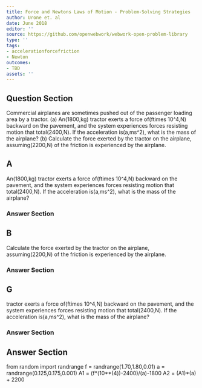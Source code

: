 ```yaml
---
title: Force and Newtons Laws of Motion - Problem-Solving Strategies
author: Urone et. al
date: June 2018
editor: ''
source: https://github.com/openwebwork/webwork-open-problem-library
type: ''
tags:
- accelerationforcefriction
- Newton
outcomes:
- TBD
assets: ''
---
```


## Question Section 

Commercial airplanes are sometimes pushed out of the passenger loading area by a tractor. 
(a) An(1800,kg) tractor exerts a force of(ftimes 10^4,N) backward on the pavement, and the system experiences forces resisting motion that total(2400,N). If the acceleration is(a,ms^2), what is the mass of the airplane? 
(b) Calculate the force exerted by the tractor on the airplane, assuming(2200,N) of the friction is experienced by the airplane.

## A
An(1800,kg) tractor exerts a force of(ftimes 10^4,N) backward on the pavement, and the system experiences forces resisting motion that total(2400,N). If the acceleration is(a,ms^2), what is the mass of the airplane? 
### Answer Section
## B
Calculate the force exerted by the tractor on the airplane, assuming(2200,N) of the friction is experienced by the airplane.
### Answer Section
## G
tractor exerts a force of(ftimes 10^4,N) backward on the pavement, and the system experiences forces resisting motion that total(2400,N). If the acceleration is(a,ms^2), what is the mass of the airplane? 
### Answer Section


## Answer Section

from random import randrange
f = randrange(1.70,1.80,0.01)
a = randrange(0.125,0.175,0.001)
A1 = (f*(10**(4))-2400)/(a)-1800
A2 = (A1)*(a) + 2200